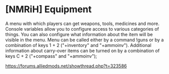 # [NMRiH] Equipment
A menu with which players can get weapons, tools, medicines and more. Console variables allow you to configure access to various categories of things. You can also configure what information about the item will be visible in the menu. Menu can be called either by a command !guns or by a combination of keys 1 + 2 ("+inventory" and "+ammoinv"). Additional information about carry-over items can be turned on by a combination of keys C + 2 ("+compass" and "+ammoinv");

https://forums.alliedmods.net/showthread.php?t=323586
